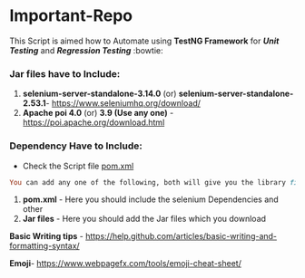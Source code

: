 # Important-Repo

This Script is aimed how to Automate using **TestNG Framework** for ***Unit Testing*** and ***Regression Testing*** :bowtie:

### Jar files have to Include:
1. **selenium-server-standalone-3.14.0** (or) **selenium-server-standalone-2.53.1**- https://www.seleniumhq.org/download/
2. **Apache poi 4.0** (or) **3.9 (Use any one)** - https://poi.apache.org/download.html

### Dependency Have to Include:
- Check the Script file [pom.xml](https://github.com/varadha17/Important-Repo/blob/master/pom.xml)

```ruby 
You can add any one of the following, both will give you the library files: 
```
1. **pom.xml** - Here you should include the selenium Dependencies and other
2. **Jar files** - Here you should add the Jar files which you download

**Basic Writing tips** - https://help.github.com/articles/basic-writing-and-formatting-syntax/

**Emoji**- https://www.webpagefx.com/tools/emoji-cheat-sheet/




